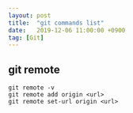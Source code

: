 ```yaml
---
layout: post
title:  "git commands list"
date:   2019-12-06 11:00:00 +0900
tag: [Git]
---
```



## git remote


```shell
git remote -v
git remote add origin <url>
git remote set-url origin <url>

```

